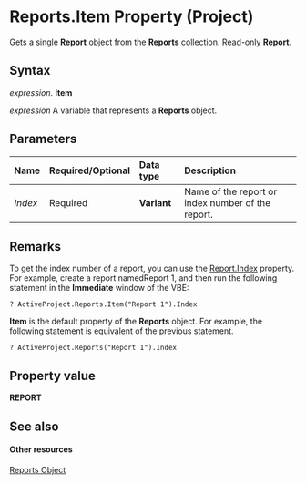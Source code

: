 
# Reports.Item Property (Project)
Gets a single  **Report** object from the **Reports** collection. Read-only **Report**.

## Syntax

 _expression_. **Item**

 _expression_ A variable that represents a **Reports** object.


## Parameters



|**Name**|**Required/Optional**|**Data type**|**Description**|
|:-----|:-----|:-----|:-----|
| _Index_|Required|**Variant**|Name of the report or index number of the report.|

## Remarks

To get the index number of a report, you can use the [Report.Index](3a0ccb0f-443e-ea35-4766-b79f97fef84a.md) property. For example, create a report namedReport 1, and then run the following statement in the  **Immediate** window of the VBE:


```
? ActiveProject.Reports.Item("Report 1").Index
```

 **Item** is the default property of the **Reports** object. For example, the following statement is equivalent of the previous statement.




```
? ActiveProject.Reports("Report 1").Index
```


## Property value

 **REPORT**


## See also


#### Other resources


[Reports Object](a9f4a13b-1907-dbe8-8077-fb1226bb8bb9.md)